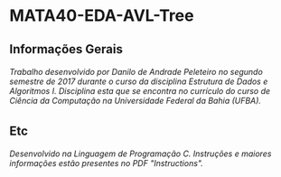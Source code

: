 # MATA40-EDA-AVL-Tree

## **Informações Gerais**

###### Trabalho desenvolvido por Danilo de Andrade Peleteiro no segundo semestre de 2017 durante o curso da disciplina Estrutura de Dados e Algoritmos I. Disciplina esta que se encontra no currículo do curso de Ciência da Computação na Universidade Federal da Bahia (UFBA).

## **Etc**

###### Desenvolvido na Linguagem de Programação C. Instruções e maiores informações estão presentes no PDF "Instructions".
